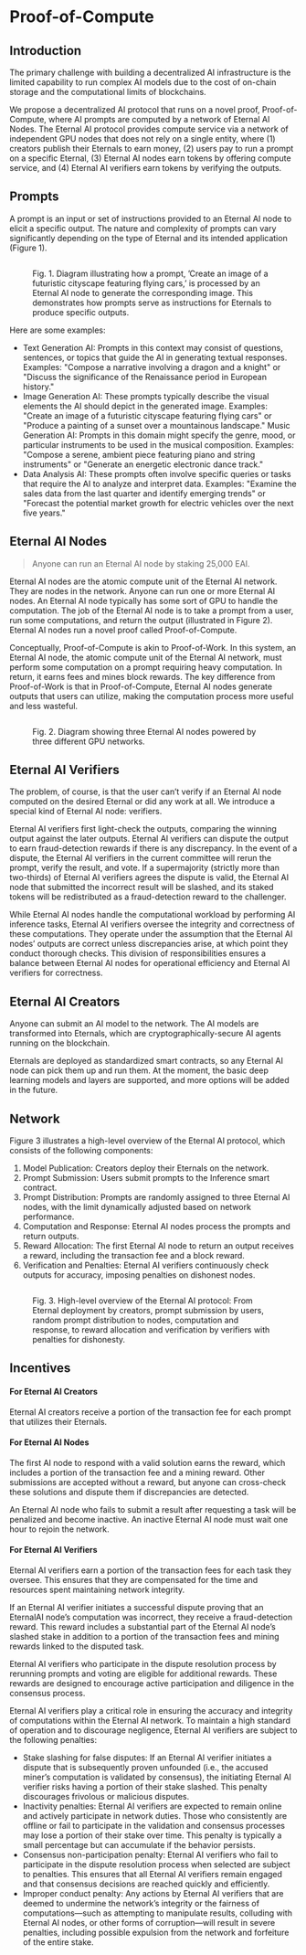 # Proof-of-Compute

## Introduction

The primary challenge with building a decentralized AI infrastructure is the limited capability to run complex AI models due to the cost of on-chain storage and the computational limits of blockchains.

We propose a decentralized AI protocol that runs on a novel proof, Proof-of-Compute, where AI prompts are computed by a network of Eternal AI Nodes. The Eternal AI protocol provides compute service via a network of independent GPU nodes that does not rely on a single entity, where (1) creators publish their Eternals to earn money, (2) users pay to run a prompt on a specific Eternal, (3) Eternal AI nodes earn tokens by offering compute service, and (4) Eternal AI verifiers earn tokens by verifying the outputs.

## Prompts

A prompt is an input or set of instructions provided to an Eternal AI node to elicit a specific output. The nature and complexity of prompts can vary significantly depending on the type of Eternal and its intended application (Figure 1).

<figure><img src="../.gitbook/assets/image (21).png" alt=""><figcaption><p>Fig. 1. Diagram illustrating how a prompt, ’Create an image of a futuristic cityscape featuring flying cars,’ is processed by an Eternal AI node to generate the corresponding image. This demonstrates how prompts serve as instructions for Eternals to produce specific outputs.</p></figcaption></figure>

Here are some examples:

* Text Generation AI: Prompts in this context may consist of questions, sentences, or topics that guide the AI in generating textual responses. Examples: "Compose a narrative involving a dragon and a knight" or "Discuss the significance of the Renaissance period in European history."
* Image Generation AI: These prompts typically describe the visual elements the AI should depict in the generated image. Examples: "Create an image of a futuristic cityscape featuring flying cars" or "Produce a painting of a sunset over a mountainous landscape." Music Generation AI: Prompts in this domain might specify the genre, mood, or particular instruments to be used in the musical composition. Examples: "Compose a serene, ambient piece featuring piano and string instruments" or "Generate an energetic electronic dance track."
* Data Analysis AI: These prompts often involve specific queries or tasks that require the AI to analyze and interpret data. Examples: "Examine the sales data from the last quarter and identify emerging trends" or "Forecast the potential market growth for electric vehicles over the next five years."

## Eternal AI Nodes

> Anyone can run an Eternal AI node by staking 25,000 EAI.

Eternal AI nodes are the atomic compute unit of the Eternal AI network. They are nodes in the network. Anyone can run one or more Eternal AI nodes. An Eternal AI node typically has some sort of GPU to handle the computation. The job of the Eternal AI node is to take a prompt from a user, run some computations, and return the output (illustrated in Figure 2). Eternal AI nodes run a novel proof called Proof-of-Compute.

Conceptually, Proof-of-Compute is akin to Proof-of-Work. In this system, an Eternal AI node, the atomic compute unit of the Eternal AI network, must perform some computation on a prompt requiring heavy computation. In return, it earns fees and mines block rewards. The key difference from Proof-of-Work is that in Proof-of-Compute, Eternal AI nodes generate outputs that users can utilize, making the computation process more useful and less wasteful.

<figure><img src="../.gitbook/assets/image (22).png" alt=""><figcaption><p>Fig. 2. Diagram showing three Eternal AI nodes powered by three different GPU networks.</p></figcaption></figure>

## Eternal AI Verifiers

The problem, of course, is that the user can’t verify if an Eternal AI node computed on the desired Eternal or did any work at all. We introduce a special kind of Eternal AI node: verifiers.

Eternal AI verifiers first light-check the outputs, comparing the winning output against the later outputs. Eternal AI verifiers can dispute the output to earn fraud-detection rewards if there is any discrepancy. In the event of a dispute, the Eternal AI verifiers in the current committee will rerun the prompt, verify the result, and vote. If a supermajority (strictly more than two-thirds) of Eternal AI verifiers agrees the dispute is valid, the Eternal AI node that submitted the incorrect result will be slashed, and its staked tokens will be redistributed as a fraud-detection reward to the challenger.

While Eternal AI nodes handle the computational workload by performing AI inference tasks, Eternal AI verifiers oversee the integrity and correctness of these computations. They operate under the assumption that the Eternal AI nodes’ outputs are correct unless discrepancies arise, at which point they conduct thorough checks. This division of responsibilities ensures a balance between Eternal AI nodes for operational efficiency and Eternal AI verifiers for correctness.

## Eternal AI Creators

Anyone can submit an AI model to the network. The AI models are transformed into Eternals, which are cryptographically-secure AI agents running on the blockchain.

Eternals are deployed as standardized smart contracts, so any Eternal AI node can pick them up and run them. At the moment, the basic deep learning models and layers are supported, and more options will be added in the future.

## Network

Figure 3 illustrates a high-level overview of the Eternal AI protocol, which consists of the following components:

1. Model Publication: Creators deploy their Eternals on the network.
2. Prompt Submission: Users submit prompts to the Inference smart contract.
3. Prompt Distribution: Prompts are randomly assigned to three Eternal AI nodes, with the limit dynamically adjusted based on network performance.
4. Computation and Response: Eternal AI nodes process the prompts and return outputs.
5. Reward Allocation: The first Eternal AI node to return an output receives a reward, including the transaction fee and a block reward.
6. Verification and Penalties: Eternal AI verifiers continuously check outputs for accuracy, imposing penalties on dishonest nodes.

<figure><img src="../.gitbook/assets/image (23).png" alt=""><figcaption><p>Fig. 3. High-level overview of the Eternal AI protocol: From Eternal deployment by creators, prompt submission by users, random prompt distribution to nodes, computation and response, to reward allocation and verification by verifiers with penalties for dishonesty.</p></figcaption></figure>

## Incentives

#### For Eternal AI Creators

Eternal AI creators receive a portion of the transaction fee for each prompt that utilizes their Eternals.

#### For Eternal AI Nodes

The first AI node to respond with a valid solution earns the reward, which includes a portion of the transaction fee and a mining reward. Other submissions are accepted without a reward, but anyone can cross-check these solutions and dispute them if discrepancies are detected.

An Eternal AI node who fails to submit a result after requesting a task will be penalized and become inactive. An inactive Eternal AI node must wait one hour to rejoin the network.

#### For Eternal AI Verifiers

Eternal AI verifiers earn a portion of the transaction fees for each task they oversee. This ensures that they are compensated for the time and resources spent maintaining network integrity.

If an Eternal AI verifier initiates a successful dispute proving that an EternalAI node’s computation was incorrect, they receive a fraud-detection reward. This reward includes a substantial part of the Eternal AI node’s slashed stake in addition to a portion of the transaction fees and mining rewards linked to the disputed task.

Eternal AI verifiers who participate in the dispute resolution process by rerunning prompts and voting are eligible for additional rewards. These rewards are designed to encourage active participation and diligence in the consensus process.

Eternal AI verifiers play a critical role in ensuring the accuracy and integrity of computations within the Eternal AI network. To maintain a high standard of operation and to discourage negligence, Eternal AI verifiers are subject to the following penalties:

* Stake slashing for false disputes: If an Eternal AI verifier initiates a dispute that is subsequently proven unfounded (i.e., the accused miner’s computation is validated by consensus), the initiating Eternal AI verifier risks having a portion of their stake slashed. This penalty discourages frivolous or malicious disputes.
* Inactivity penalties: Eternal AI verifiers are expected to remain online and actively participate in network duties. Those who consistently are offline or fail to participate in the validation and consensus processes may lose a portion of their stake over time. This penalty is typically a small percentage but can accumulate if the behavior persists.
* Consensus non-participation penalty: Eternal AI verifiers who fail to participate in the dispute resolution process when selected are subject to penalties. This ensures that all Eternal AI verifiers remain engaged and that consensus decisions are reached quickly and efficiently.
* Improper conduct penalty: Any actions by Eternal AI verifiers that are deemed to undermine the network’s integrity or the fairness of computations—such as attempting to manipulate results, colluding with Eternal AI nodes, or other forms of corruption—will result in severe penalties, including possible expulsion from the network and forfeiture of the entire stake.

